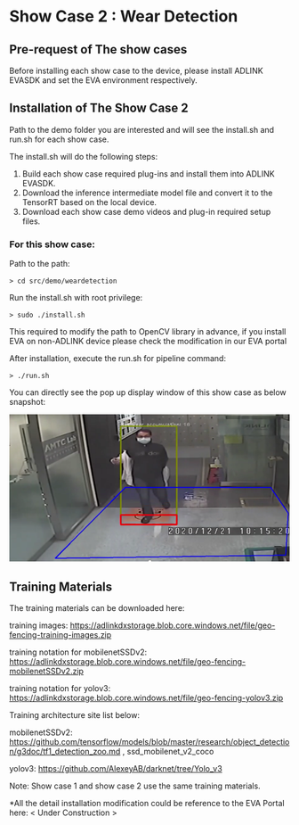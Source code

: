 # Show Case 2 : Wear Detection

## Pre-request of The show cases

Before installing each show case to the device, please install ADLINK EVASDK and set the EVA environment respectively.

## Installation of The Show Case 2

Path to the demo folder you are interested and will see the install.sh and run.sh for each show case.

The install.sh will do the following steps:

1. Build each show case required plug-ins and install them into ADLINK EVASDK.
2. Download the inference intermediate model file and convert it to the TensorRT based on the local device.
3. Download each show case demo videos and plug-in required setup files.

### For this show case: 

Path to the path:

```
> cd src/demo/weardetection
```

Run the install.sh with root privilege:

```
> sudo ./install.sh
```

This required to modify the path to OpenCV library in advance, if you install EVA on non-ADLINK device please check the modification in our EVA portal

After installation, execute the run.sh for pipeline command:

```
> ./run.sh
```

You can directly see the pop up display window of this show case as below snapshot:

![image-showcase2](../../../figures/image-showcase2.png)

## Training Materials

The training materials can be downloaded here:

training images: https://adlinkdxstorage.blob.core.windows.net/file/geo-fencing-training-images.zip

training notation for mobilenetSSDv2: https://adlinkdxstorage.blob.core.windows.net/file/geo-fencing-mobilenetSSDv2.zip

training notation for yolov3: https://adlinkdxstorage.blob.core.windows.net/file/geo-fencing-yolov3.zip

Training architecture site list below: 

mobilenetSSDv2: https://github.com/tensorflow/models/blob/master/research/object_detection/g3doc/tf1_detection_zoo.md , ssd_mobilenet_v2_coco

yolov3: https://github.com/AlexeyAB/darknet/tree/Yolo_v3

Note: Show case 1 and show case 2 use the same training materials.

*All the detail installation modification could be reference to the EVA Portal here: < Under Construction >

